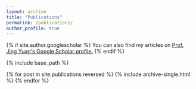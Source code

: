 ```yaml
---
layout: archive
title: "Publications"
permalink: /publications/
author_profile: true
---
```


{% if site.author.googlescholar %}
  You can also find my articles on <u><a href="https://scholar.google.ca/citations?user=eMPV_ZkAAAAJ"><i class="fa fa-fw fa-google-plus-square" aria-hidden="true"></i>Prof. Jing Yuan's Google Scholar profile</a>.</u>
{% endif %}

{% include base_path %}

{% for post in site.publications reversed %}
  {% include archive-single.html %}
{% endfor %}
